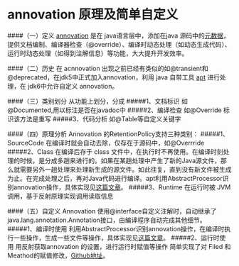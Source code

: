 annovation 原理及简单自定义
===

####（一）定义
[annovation](https://en.wikipedia.org/wiki/Java_annotation) 是在 java语言层中，添加在java 源码中的[元数据](http://www.ruanyifeng.com/blog/2007/03/metadata.html)，提供文档编制、编译器检查（@override）、编译时动态处理（如动态生成代码）、运行时动态处理（如得到注解信息）等功能，大大提升开发效率。

####（二）历史
在 acnnovation 出现之前已经有类似的如@transient和@deprecated，在jdk5中正式加入annovation，利用 java 自带工具 [apt](http://docs.oracle.com/javase/6/docs/technotes/guides/apt/GettingStarted.html) 进行处理，在 jdk6中允许自定义 annovation。

####（三）类别划分
从功能上划分，分成
#####1、文档标识
如@Documented,用以标注是否在javadoc中
#####2、编译检查
如@Override 标识该方法是重写
#####3、代码分析
如@Table等自定义关键字

####（四）原理分析
Annovation 的RetentionPolicy支持三种类别：
#####1、SourceCode
在编译时就会自动去除，仅存在于源码中，如@Overrride
#####2、Class
在编译后存于 class 文件中，在执行时不再使用。在编译时刻处理的时候，是分成多趟来进行的。如果在某趟处理中产生了新的Java源文件，那么就需要另外一趟处理来处理新生成的源文件。如此往复，直到没有新文件被生成为止。在完成处理之后，再对Java代码进行编译。apt利用AbstractProcessor识别annovation操作，具体实现见[这篇文章](http://blog.csdn.net/lmj623565791/article/details/43452969)。
#####3、Runtime
在运行时被 JVM 调用，基于反射原理实现调用读取信息


####（五）自定义 Annovation
使用@interface自定义注解时，自动继承了java.lang.annotation.Annotation接口，由编译程序自动完成其他细节。
#####1、编译时使用
利用AbstractProcessor识别annovation操作，在编译时执行一些操作，生成一些文件等操作，具体实现见[这篇文章](http://blog.csdn.net/lmj623565791/article/details/43452969)。
#####2、运行时使用
用反射获取annovation 的设置，进行运行时赋值等操作
简单实现了对 Filed 和 Meathod的赋值修改，[Github地址](https://github.com/wangpeifeng669/JavaAnnotation)。
